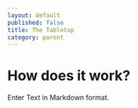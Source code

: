 ```yaml
---
layout: default
published: false
title: The Tabletop
category: parent
---
```


# How does it work?

Enter Text in Markdown format.
